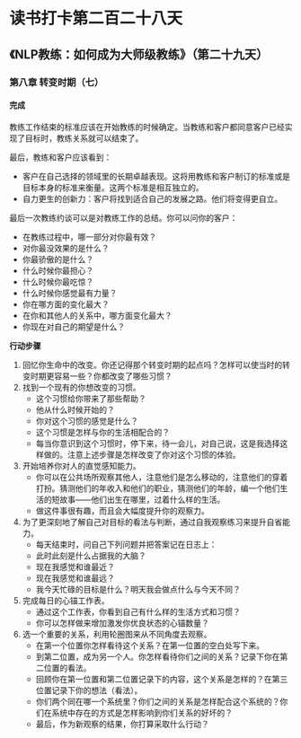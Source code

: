 读书打卡第二百二十八天
===

《NLP教练：如何成为大师级教练》（第二十九天）
---

### 第八章 转变时期（七）

#### 完成

教练工作结束的标准应该在开始教练的时候确定。当教练和客户都同意客户已经实现了目标时，教练关系就可以结束了。

最后，教练和客户应该看到：
* 客户在自己选择的领域里的长期卓越表现。这将用教练和客户制订的标准或是目标本身的标准来衡量。这两个标准是相互独立的。
* 自力更生的创新力：客户将找到适合自己的发展之路。他们将变得更自立。

最后一次教练约谈可以是对教练工作的总结。你可以问你的客户：
* 在教练过程中，哪一部分对你最有效？
* 对你最没效果的是什么？
* 你最骄傲的是什么？
* 什么时候你最担心？
* 什么时候你最吃惊？
* 什么时候你感觉最有力量？
* 你在哪方面的变化最大？
* 在你和其他人的关系中，哪方面变化最大？
* 你现在对自己的期望是什么？

**行动步骤**
1. 回忆你生命中的改变。你还记得那个转变时期的起点吗？怎样可以使当时的转变时期更容易一些？你都改变了哪些习惯？
2. 找到一个现有的你想改变的习惯。
    * 这个习惯给你带来了那些帮助？
    * 他从什么时候开始的？
    * 你对这个习惯的感觉是什么？
    * 这个习惯是怎样与你的生活相配合的？
    * 每当你意识到这个习惯时，停下来，待一会儿，对自己说，这是我选择这样做的。注意上述步骤是怎样改变了你对这个习惯的体验。
3. 开始培养你对人的直觉感知能力。
    * 你可以在公共场所观察其他人，注意他们是怎么移动的，注意他们的穿着打扮。猜测他们的年收入和他们的职业，猜测他们的年龄，编一个他们生活的短故事——他们出生在哪里，过着什么样的生活。
    * 做这件事很有趣，而且会大幅度提升你的观察力。
4. 为了更深刻地了解自己对目标的看法与判断，通过自我观察练习来提升自省能力。
    * 每天结束时，问自己下列问题并把答案记在日志上：
    * 此时此刻是什么占据我的大脑？
    * 现在我感觉和谁最近？
    * 现在我感觉和谁最远？
    * 我今天忙碌的目标是什么？明天我会做点什么与今天不同？
5. 完成每日的心锚工作表。
    * 通过这个工作表，你看到自己有什么样的生活方式和习惯？
    * 你可以怎样做来增加激发你优良状态的心锚数量？
6. 选一个重要的关系，利用轮圈图来从不同角度去观察。
    * 在第一个位置你怎样看待这个关系？在第一位置的空白处写下来。
    * 到第二位置，成为另一个人。你怎样看待你们之间的关系？记录下你在第二位置的看法。
    * 回顾你在第一位置和第二位置记录下的内容，这个关系是怎样的？在第三位置记录下你的想法（看法）。
    * 你们两个同在哪一个系统里？你们之间的关系是怎样配合这个系统的？你们在系统中存在的方式是怎样影响到你们关系的好坏的？
    * 最后，作为新观察的结果，你打算采取什么行动？